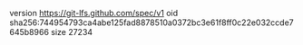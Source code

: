 version https://git-lfs.github.com/spec/v1
oid sha256:744954793ca4abe125fad8878510a0372bc3e61f8ff0c22e032ccde7645b8966
size 27234
